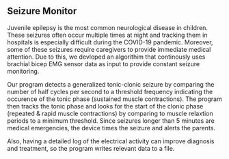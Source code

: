 Seizure Monitor
----------------------------------------------------------------------------------------------------------------------------------------------------------------------------------

Juvenile epilepsy is the most common neurological disease in children. These seizures often occur multiple times at night and tracking them in hospitals is especially
difficult during the COVID-19 pandemic.  Moreover, some of these seizures require caregivers to provide immediate medical attention. Due to this, we devloped an algorithim that continously uses brachial bicep EMG sensor data as input to provide constant seizure monitoring. 

Our program detects a generalized tonic-clonic seizure by comparing the number of half cycles per second to a threshold frequency indicating the occurence of the tonic phase (sustained muscle contractions). The program then tracks the tonic phase and looks for the start of the clonic phase (repeated & rapid muscle contractions) by comparing to muscle relaxtion periods to a minimum threshold. Since seizures longer than 5 minutes are medical emergencies, the device times the seizure and alerts the parents.

Also, having a detailed log of the electrical activity can improve diagnosis and treatment, so the program writes relevant data to a file. 
